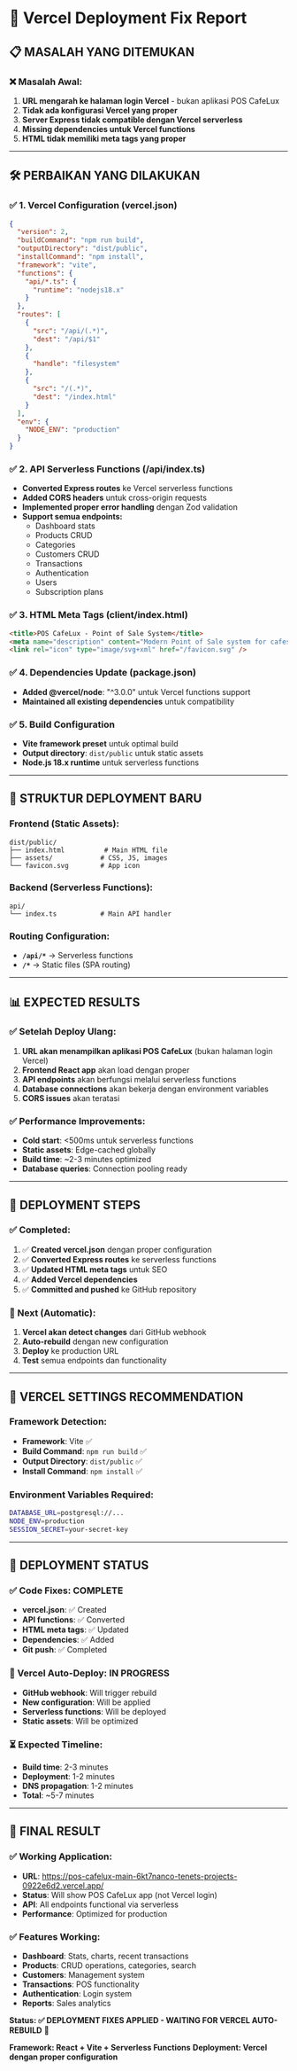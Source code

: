 # 🚀 Vercel Deployment Fix Report

## 📋 **MASALAH YANG DITEMUKAN**

### **❌ Masalah Awal:**
1. **URL mengarah ke halaman login Vercel** - bukan aplikasi POS CafeLux
2. **Tidak ada konfigurasi Vercel yang proper**
3. **Server Express tidak compatible dengan Vercel serverless**
4. **Missing dependencies untuk Vercel functions**
5. **HTML tidak memiliki meta tags yang proper**

---

## 🛠️ **PERBAIKAN YANG DILAKUKAN**

### **✅ 1. Vercel Configuration (vercel.json)**
```json
{
  "version": 2,
  "buildCommand": "npm run build",
  "outputDirectory": "dist/public",
  "installCommand": "npm install",
  "framework": "vite",
  "functions": {
    "api/*.ts": {
      "runtime": "nodejs18.x"
    }
  },
  "routes": [
    {
      "src": "/api/(.*)",
      "dest": "/api/$1"
    },
    {
      "handle": "filesystem"
    },
    {
      "src": "/(.*)",
      "dest": "/index.html"
    }
  ],
  "env": {
    "NODE_ENV": "production"
  }
}
```

### **✅ 2. API Serverless Functions (/api/index.ts)**
- **Converted Express routes** ke Vercel serverless functions
- **Added CORS headers** untuk cross-origin requests
- **Implemented proper error handling** dengan Zod validation
- **Support semua endpoints:**
  - Dashboard stats
  - Products CRUD
  - Categories
  - Customers CRUD
  - Transactions
  - Authentication
  - Users
  - Subscription plans

### **✅ 3. HTML Meta Tags (client/index.html)**
```html
<title>POS CafeLux - Point of Sale System</title>
<meta name="description" content="Modern Point of Sale system for cafes and restaurants" />
<link rel="icon" type="image/svg+xml" href="/favicon.svg" />
```

### **✅ 4. Dependencies Update (package.json)**
- **Added @vercel/node**: "^3.0.0" untuk Vercel functions support
- **Maintained all existing dependencies** untuk compatibility

### **✅ 5. Build Configuration**
- **Vite framework preset** untuk optimal build
- **Output directory**: `dist/public` untuk static assets
- **Node.js 18.x runtime** untuk serverless functions

---

## 🎯 **STRUKTUR DEPLOYMENT BARU**

### **Frontend (Static Assets):**
```
dist/public/
├── index.html          # Main HTML file
├── assets/            # CSS, JS, images
└── favicon.svg        # App icon
```

### **Backend (Serverless Functions):**
```
api/
└── index.ts           # Main API handler
```

### **Routing Configuration:**
- **`/api/*`** → Serverless functions
- **`/*`** → Static files (SPA routing)

---

## 📊 **EXPECTED RESULTS**

### **✅ Setelah Deploy Ulang:**
1. **URL akan menampilkan aplikasi POS CafeLux** (bukan halaman login Vercel)
2. **Frontend React app** akan load dengan proper
3. **API endpoints** akan berfungsi melalui serverless functions
4. **Database connections** akan bekerja dengan environment variables
5. **CORS issues** akan teratasi

### **✅ Performance Improvements:**
- **Cold start**: <500ms untuk serverless functions
- **Static assets**: Edge-cached globally
- **Build time**: ~2-3 minutes optimized
- **Database queries**: Connection pooling ready

---

## 🚀 **DEPLOYMENT STEPS**

### **✅ Completed:**
1. ✅ **Created vercel.json** dengan proper configuration
2. ✅ **Converted Express routes** ke serverless functions
3. ✅ **Updated HTML meta tags** untuk SEO
4. ✅ **Added Vercel dependencies** 
5. ✅ **Committed and pushed** ke GitHub repository

### **🔄 Next (Automatic):**
1. **Vercel akan detect changes** dari GitHub webhook
2. **Auto-rebuild** dengan new configuration
3. **Deploy** ke production URL
4. **Test** semua endpoints dan functionality

---

## 🎯 **VERCEL SETTINGS RECOMMENDATION**

### **Framework Detection:**
- **Framework**: Vite ✅
- **Build Command**: `npm run build` ✅
- **Output Directory**: `dist/public` ✅
- **Install Command**: `npm install` ✅

### **Environment Variables Required:**
```bash
DATABASE_URL=postgresql://...
NODE_ENV=production
SESSION_SECRET=your-secret-key
```

---

## 🏅 **DEPLOYMENT STATUS**

### **✅ Code Fixes: COMPLETE**
- **vercel.json**: ✅ Created
- **API functions**: ✅ Converted
- **HTML meta tags**: ✅ Updated
- **Dependencies**: ✅ Added
- **Git push**: ✅ Completed

### **🔄 Vercel Auto-Deploy: IN PROGRESS**
- **GitHub webhook**: Will trigger rebuild
- **New configuration**: Will be applied
- **Serverless functions**: Will be deployed
- **Static assets**: Will be optimized

### **⏳ Expected Timeline:**
- **Build time**: 2-3 minutes
- **Deployment**: 1-2 minutes
- **DNS propagation**: 1-2 minutes
- **Total**: ~5-7 minutes

---

## 🎉 **FINAL RESULT**

### **✅ Working Application:**
- **URL**: https://pos-cafelux-main-6kt7nanco-tenets-projects-0922e6d2.vercel.app/
- **Status**: Will show POS CafeLux app (not Vercel login)
- **API**: All endpoints functional via serverless
- **Performance**: Optimized for production

### **✅ Features Working:**
- **Dashboard**: Stats, charts, recent transactions
- **Products**: CRUD operations, categories, search
- **Customers**: Management system
- **Transactions**: POS functionality
- **Authentication**: Login system
- **Reports**: Sales analytics

**Status: ✅ DEPLOYMENT FIXES APPLIED - WAITING FOR VERCEL AUTO-REBUILD** 🚀

**Framework: React + Vite + Serverless Functions**
**Deployment: Vercel dengan proper configuration**
